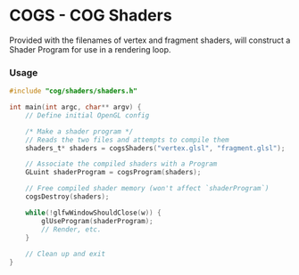 COGS - COG Shaders
==================

Provided with the filenames of vertex and fragment shaders,
will construct a Shader Program for use in a rendering loop.

### Usage

```c
#include "cog/shaders/shaders.h"

int main(int argc, char** argv) {
    // Define initial OpenGL config

    /* Make a shader program */
    // Reads the two files and attempts to compile them
    shaders_t* shaders = cogsShaders("vertex.glsl", "fragment.glsl");

    // Associate the compiled shaders with a Program
    GLuint shaderProgram = cogsProgram(shaders);

    // Free compiled shader memory (won't affect `shaderProgram`)
    cogsDestroy(shaders);

    while(!glfwWindowShouldClose(w)) {
        glUseProgram(shaderProgram);
        // Render, etc.
    }
        
    // Clean up and exit
}
```
